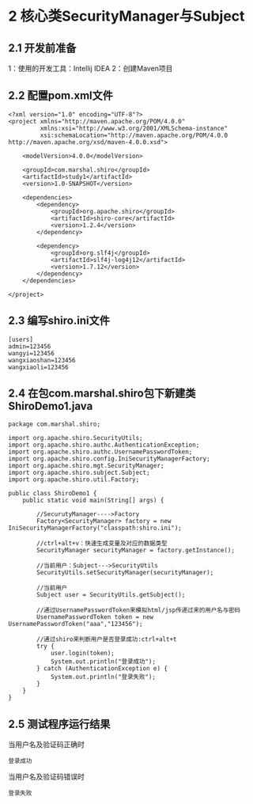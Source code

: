 # 2 核心类SecurityManager与Subject

## 2.1 开发前准备

1：使用的开发工具：Intellij IDEA
2：创建Maven项目

## 2.2  配置pom.xml文件

	<?xml version="1.0" encoding="UTF-8"?>
	<project xmlns="http://maven.apache.org/POM/4.0.0"
	         xmlns:xsi="http://www.w3.org/2001/XMLSchema-instance"
	         xsi:schemaLocation="http://maven.apache.org/POM/4.0.0 http://maven.apache.org/xsd/maven-4.0.0.xsd">
	    
	    <modelVersion>4.0.0</modelVersion>
	
	    <groupId>com.marshal.shiro</groupId>
	    <artifactId>study1</artifactId>
	    <version>1.0-SNAPSHOT</version>
	
	    <dependencies>
	        <dependency>
	            <groupId>org.apache.shiro</groupId>
	            <artifactId>shiro-core</artifactId>
	            <version>1.2.4</version>
	        </dependency>
	
	        <dependency>
	            <groupId>org.slf4j</groupId>
	            <artifactId>slf4j-log4j12</artifactId>
	            <version>1.7.12</version>
	        </dependency>
	    </dependencies>
	
	</project>

## 2.3 编写shiro.ini文件

	[users]
	admin=123456
	wangyi=123456
	wangxiaoshan=123456
	wangxiaoli=123456

## 2.4 在包com.marshal.shiro包下新建类ShiroDemo1.java

	package com.marshal.shiro;
	
	import org.apache.shiro.SecurityUtils;
	import org.apache.shiro.authc.AuthenticationException;
	import org.apache.shiro.authc.UsernamePasswordToken;
	import org.apache.shiro.config.IniSecurityManagerFactory;
	import org.apache.shiro.mgt.SecurityManager;
	import org.apache.shiro.subject.Subject;
	import org.apache.shiro.util.Factory;
	
	public class ShiroDemo1 {
	    public static void main(String[] args) {
	    
	        //SecurutyManager---->Factory
	        Factory<SecurityManager> factory = new IniSecurityManagerFactory("classpath:shiro.ini");
	        
	        //ctrl+alt+v：快速生成变量及对应的数据类型
	        SecurityManager securityManager = factory.getInstance();
	        
	        //当前用户：Subject--->SecurityUtils
	        SecurityUtils.setSecurityManager(securityManager);
	        
	        //当前用户
	        Subject user = SecurityUtils.getSubject();
	        
	        //通过UsernamePasswordToken来模拟html/jsp传递过来的用户名与密码
	        UsernamePasswordToken token = new UsernamePasswordToken("aaa","123456");
	        
	        //通过shiro来判断用户是否登录成功:ctrl+alt+t
	        try {
	            user.login(token);
	            System.out.println("登录成功");
	        } catch (AuthenticationException e) {
	            System.out.println("登录失败");
	        }
	    }
	}

## 2.5 测试程序运行结果

当用户名及验证码正确时

    登录成功

当用户名及验证码错误时

    登录失败